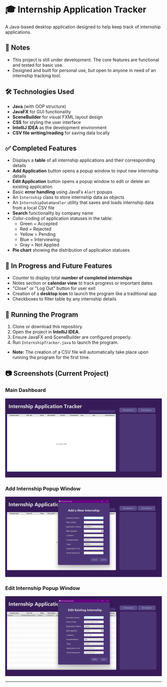 # 🎓 Internship Application Tracker

A Java-based desktop application designed to help keep track of internship applications. 

## 📌 Notes

- This project is still under development. The core features are functional and tested for basic use.
- Designed and built for personal use, but open to anyone in need of an internship tracking tool.

## 🛠 Technologies Used

- **Java** (with OOP structure)
- **JavaFX** for GUI functionality
- **SceneBuilder** for visual FXML layout design
- **CSS** for styling the user interface
- **IntelliJ IDEA** as the development environment
- **CSV file writing/reading** for saving data locally 

## ✅ Completed Features

- Displays a **table** of all internship applications and their corresponding details
- **Add Application** button opens a popup window to input new internship details
- **Edit Application** button opens a popup window to edit or delete an existing application
- Basic **error handling** using JavaFx `Alert` popups
- An `Internship` class to store internship data as objects
- An `InternshipDataHandler` utility that saves and loads internship data from a local CSV file
- **Search** functionality by company name
- Color-coding of application statuses in the table:
  - Green = Accepted  
  - Red = Rejected  
  - Yellow = Pending
  - Blue = Interviewing
  - Gray = Not Applied
- **Pie chart** showing the distribution of application statuses

## 🚧 In Progress and Future Features

- Counter to display total **number of completed internships**
- Notes section or **calendar view** to track progress or important dates
- "Close" or "Log Out" button for user exit
- Creation of a **desktop icon** to launch the program like a traditional app
- Checkboxes to filter table by any internship details

## 📁 Running the Program

1. Clone or download this repository.
2. Open the project in **IntelliJ IDEA**.
3. Ensure JavaFX and SceneBuilder are configured properly.
4. Run `InternshipTracker.java` to launch the program.

- **Note:** The creation of a CSV file will automatically take place upon running the program for the first time. 

## 📷 Screenshots (Current Project)

### Main Dashboard
![Dashboard](Images/main_dashboard.png)

### Add Internship Popup Window
![Add Internship](Images/add_internship.png)

### Edit Internship Popup Window
![Edit Internship](Images/edit_internship.png)

---
